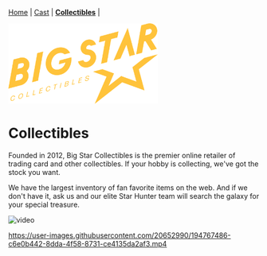 [Home](README.md) | [Cast](Cast.md) | [**Collectibles**](Collectibles.md) | 

<img src="images/logo_bigstar.svg" alt="StarGazers logo" style="width:300px">

# Collectibles

Founded in 2012, Big Star Collectibles is the premier online retailer of trading card and other collectibles. If your hobby is collecting, we've got the stock you want.

We have the largest inventory of fan favorite items on the web. And if we don't have it, ask us and our elite Star Hunter team will search the galaxy for your special treasure.

<img width="900" alt="video" src="https://user-images.githubusercontent.com/20652990/194767557-a49ea8ed-d425-4b26-b063-a196d3d60d00.png">

https://user-images.githubusercontent.com/20652990/194767486-c6e0b442-8dda-4f58-8731-ce4135da2af3.mp4

